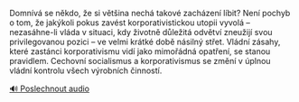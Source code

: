 
Domnívá se někdo, že si většina nechá takové zacházení líbit? Není pochyb o tom, že jakýkoli pokus zavést korporativistickou utopii vyvolá – nezasáhne-li vláda v situaci, kdy životně důležitá odvětví zneužijí svou privilegovanou pozici – ve velmi krátké době násilný střet. Vládní zásahy, které zastánci korporativismu vidí jako mimořádná opatření, se stanou pravidlem. Cechovní socialismus a korporativismus se změní v úplnou vládní kontrolu všech výrobních činností.

[🔊 Poslechnout audio](/data/7-paragraphs/audio/chapter_164/para_010-Domnv-se-nkdo-e-si-vtina-nech-takov-zach.mp3)
